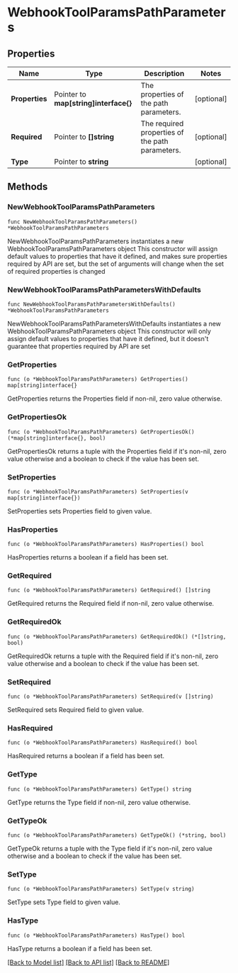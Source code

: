 # WebhookToolParamsPathParameters

## Properties

Name | Type | Description | Notes
------------ | ------------- | ------------- | -------------
**Properties** | Pointer to **map[string]interface{}** | The properties of the path parameters. | [optional] 
**Required** | Pointer to **[]string** | The required properties of the path parameters. | [optional] 
**Type** | Pointer to **string** |  | [optional] 

## Methods

### NewWebhookToolParamsPathParameters

`func NewWebhookToolParamsPathParameters() *WebhookToolParamsPathParameters`

NewWebhookToolParamsPathParameters instantiates a new WebhookToolParamsPathParameters object
This constructor will assign default values to properties that have it defined,
and makes sure properties required by API are set, but the set of arguments
will change when the set of required properties is changed

### NewWebhookToolParamsPathParametersWithDefaults

`func NewWebhookToolParamsPathParametersWithDefaults() *WebhookToolParamsPathParameters`

NewWebhookToolParamsPathParametersWithDefaults instantiates a new WebhookToolParamsPathParameters object
This constructor will only assign default values to properties that have it defined,
but it doesn't guarantee that properties required by API are set

### GetProperties

`func (o *WebhookToolParamsPathParameters) GetProperties() map[string]interface{}`

GetProperties returns the Properties field if non-nil, zero value otherwise.

### GetPropertiesOk

`func (o *WebhookToolParamsPathParameters) GetPropertiesOk() (*map[string]interface{}, bool)`

GetPropertiesOk returns a tuple with the Properties field if it's non-nil, zero value otherwise
and a boolean to check if the value has been set.

### SetProperties

`func (o *WebhookToolParamsPathParameters) SetProperties(v map[string]interface{})`

SetProperties sets Properties field to given value.

### HasProperties

`func (o *WebhookToolParamsPathParameters) HasProperties() bool`

HasProperties returns a boolean if a field has been set.

### GetRequired

`func (o *WebhookToolParamsPathParameters) GetRequired() []string`

GetRequired returns the Required field if non-nil, zero value otherwise.

### GetRequiredOk

`func (o *WebhookToolParamsPathParameters) GetRequiredOk() (*[]string, bool)`

GetRequiredOk returns a tuple with the Required field if it's non-nil, zero value otherwise
and a boolean to check if the value has been set.

### SetRequired

`func (o *WebhookToolParamsPathParameters) SetRequired(v []string)`

SetRequired sets Required field to given value.

### HasRequired

`func (o *WebhookToolParamsPathParameters) HasRequired() bool`

HasRequired returns a boolean if a field has been set.

### GetType

`func (o *WebhookToolParamsPathParameters) GetType() string`

GetType returns the Type field if non-nil, zero value otherwise.

### GetTypeOk

`func (o *WebhookToolParamsPathParameters) GetTypeOk() (*string, bool)`

GetTypeOk returns a tuple with the Type field if it's non-nil, zero value otherwise
and a boolean to check if the value has been set.

### SetType

`func (o *WebhookToolParamsPathParameters) SetType(v string)`

SetType sets Type field to given value.

### HasType

`func (o *WebhookToolParamsPathParameters) HasType() bool`

HasType returns a boolean if a field has been set.


[[Back to Model list]](../README.md#documentation-for-models) [[Back to API list]](../README.md#documentation-for-api-endpoints) [[Back to README]](../README.md)


